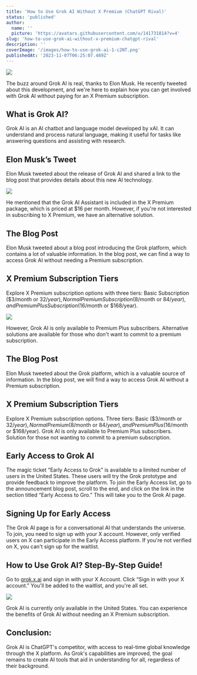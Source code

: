 ```yaml
---
title: 'How to Use Grok AI Without X Premium (ChatGPT Rival)'
status: 'published'
author:
  name: ''
  picture: 'https://avatars.githubusercontent.com/u/141731814?v=4'
slug: 'how-to-use-grok-ai-without-x-premium-chatgpt-rival'
description: ''
coverImage: '/images/how-to-use-grok-ai-1-c2NT.png'
publishedAt: '2023-11-07T06:25:07.489Z'
---
```


![](/images/how-to-use-grok-ai-1-czMz.png)

The buzz around Grok AI is real, thanks to Elon Musk. He recently tweeted about this development, and we're here to explain how you can get involved with Grok AI without paying for an X Premium subscription.

## **What is Grok AI?**

Grok AI is an AI chatbot and language model developed by xAI. It can understand and process natural language, making it useful for tasks like answering questions and assisting with research.

## **Elon Musk’s Tweet**

Elon Musk tweeted about the release of Grok AI and shared a link to the blog post that provides details about this new AI technology.

![](/images/grok-ai-chat-1024x766-AyMj.jpg)

He mentioned that the Grok AI Assistant is included in the X Premium package, which is priced at $16 per month. However, if you're not interested in subscribing to X Premium, we have an alternative solution.

## **The Blog Post**

Elon Musk tweeted about a blog post introducing the Grok platform, which contains a lot of valuable information. In the blog post, we can find a way to access Grok AI without needing a Premium subscription.

## **X Premium Subscription Tiers**

Explore X Premium subscription options with three tiers: Basic Subscription ($3/month or $32/year), Normal Premium Subscription ($8/month or $84/year), and Premium Plus Subscription ($16/month or $168/year).

![](/images/l2-cxh8l-Q0Nz.jpg)

However, Grok AI is only available to Premium Plus subscribers. Alternative solutions are available for those who don't want to commit to a premium subscription.

## **The Blog Post**

Elon Musk tweeted about the Grok platform, which is a valuable source of information. In the blog post, we will find a way to access Grok AI without a Premium subscription.

## **X Premium Subscription Tiers**

Explore X Premium subscription options. Three tiers: Basic ($3/month or $32/year), Normal Premium ($8/month or $84/year), and Premium Plus ($16/month or $168/year). Grok AI is only available to Premium Plus subscribers. Solution for those not wanting to commit to a premium subscription.

## **Early Access to Grok AI**

The magic ticket “Early Access to Grok” is available to a limited number of users in the United States. These users will try the Grok prototype and provide feedback to improve the platform. To join the Early Access list, go to the announcement blog post, scroll to the end, and click on the link in the section titled “Early Access to Gro.” This will take you to the Grok AI page.

## **Signing Up for Early Access**

The Grok AI page is for a conversational AI that understands the universe. To join, you need to sign up with your X account. However, only verified users on X can participate in the Early Access platform. If you're not verified on X, you can't sign up for the waitlist.

## **How to Use Grok AI? Step-By-Step Guide!**

Go to [grok.x.ai](http://grok.x.ai) and sign in with your X Account. Click “Sign in with your X account.” You'll be added to the waitlist, and you're all set.

![](/images/how-to-use-grok-ai-1024x430-QxMT.png)

Grok AI is currently only available in the United States. You can experience the benefits of Grok AI without needing an X Premium subscription.

## **Conclusion:**

Grok AI is ChatGPT's competitor, with access to real-time global knowledge through the X platform. As Grok's capabilities are improved, the goal remains to create AI tools that aid in understanding for all, regardless of their background.





